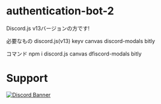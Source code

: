 # authentication-bot-2
Discord.js v13バージョンの方です!


必要なもの
discord.js(v13)
keyv
canvas
discord-modals
bitly

コマンド
npm i discord.js canvas dfiscord-modals bitly

# Support
[![Discord Banner](https://discordapp.com/api/guilds/867038364552396860/widget.png?style=banner4)](https://discord.gg/Y6w5Jv3EAR)
